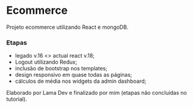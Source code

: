 # Ecommerce
Projeto ecommerce utilizando React e mongoDB.

### Etapas 
* legado v.16 <> actual react v.18;
* Logout utilizando Redux;
* inclusão de bootstrap nos templates;
* design responsivo em quase todas as páginas;
* cálculos de média nos widgets da admin dashboard;

 Elaborado por Lama Dev e finalizado por mim (etapas não concluídas no tutorial).
